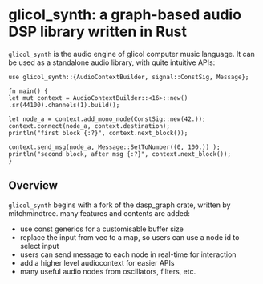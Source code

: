 # glicol_synth: a graph-based audio DSP library written in Rust

`glicol_synth` is the audio engine of glicol computer music language.
It can be used as a standalone audio library, with quite intuitive APIs:

```
use glicol_synth::{AudioContextBuilder, signal::ConstSig, Message};

fn main() {
let mut context = AudioContextBuilder::<16>::new()
.sr(44100).channels(1).build();

let node_a = context.add_mono_node(ConstSig::new(42.));
context.connect(node_a, context.destination);
println("first block {:?}", context.next_block());

context.send_msg(node_a, Message::SetToNumber((0, 100.)) );
println("second block, after msg {:?}", context.next_block());
}
```

## Overview
`glicol_synth` begins with a fork of the dasp_graph crate, written by mitchmindtree.
many features and contents are added:
- use const generics for a customisable buffer size
- replace the input from vec to a map, so users can use a node id to select input
- users can send message to each node in real-time for interaction
- add a higher level audiocontext for easier APIs
- many useful audio nodes from oscillators, filters, etc.
